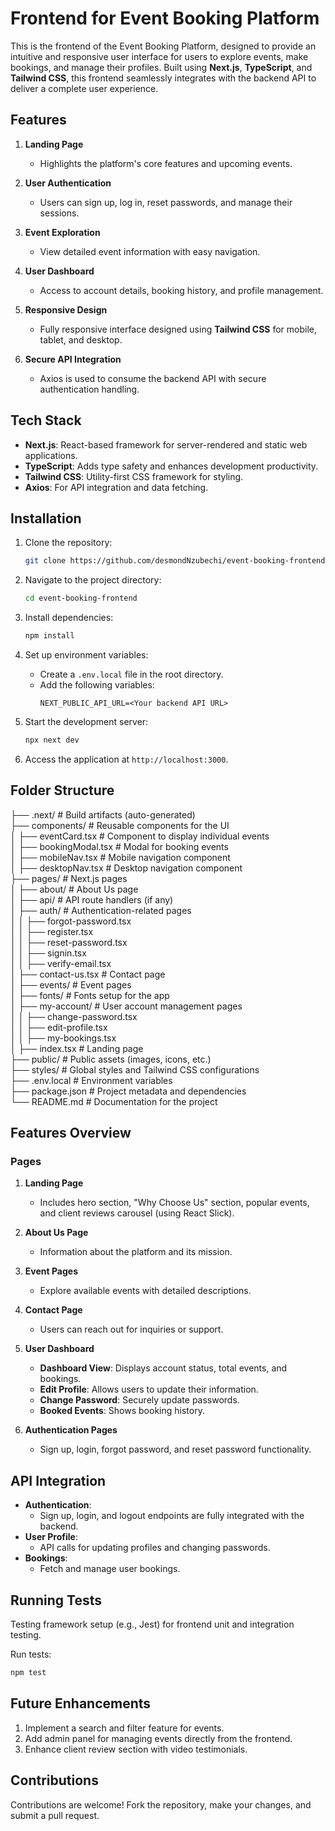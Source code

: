 # Frontend for Event Booking Platform  

This is the frontend of the Event Booking Platform, designed to provide an intuitive and responsive user interface for users to explore events, make bookings, and manage their profiles. Built using **Next.js**, **TypeScript**, and **Tailwind CSS**, this frontend seamlessly integrates with the backend API to deliver a complete user experience.  

## Features  

1. **Landing Page**  
   - Highlights the platform's core features and upcoming events.  

2. **User Authentication**  
   - Users can sign up, log in, reset passwords, and manage their sessions.  

3. **Event Exploration**  
   - View detailed event information with easy navigation.  

4. **User Dashboard**  
   - Access to account details, booking history, and profile management.  

5. **Responsive Design**  
   - Fully responsive interface designed using **Tailwind CSS** for mobile, tablet, and desktop.  

6. **Secure API Integration**  
   - Axios is used to consume the backend API with secure authentication handling.  

## Tech Stack  

- **Next.js**: React-based framework for server-rendered and static web applications.  
- **TypeScript**: Adds type safety and enhances development productivity.  
- **Tailwind CSS**: Utility-first CSS framework for styling.  
- **Axios**: For API integration and data fetching.  

## Installation  

1. Clone the repository:  
   ```bash  
   git clone https://github.com/desmondNzubechi/event-booking-frontend.git  
   ```  

2. Navigate to the project directory:  
   ```bash  
   cd event-booking-frontend  
   ```  

3. Install dependencies:  
   ```bash  
   npm install  
   ```  

4. Set up environment variables:  
   - Create a `.env.local` file in the root directory.  
   - Add the following variables:  
     ```plaintext  
     NEXT_PUBLIC_API_URL=<Your backend API URL>  
     ```  

5. Start the development server:  
   ```bash  
   npx next dev  
   ```  

6. Access the application at `http://localhost:3000`.  

## Folder Structure  
 
├── .next/               # Build artifacts (auto-generated)  
├── components/          # Reusable components for the UI  
│   ├── eventCard.tsx    # Component to display individual events  
│   ├── bookingModal.tsx # Modal for booking events  
│   ├── mobileNav.tsx    # Mobile navigation component  
│   ├── desktopNav.tsx   # Desktop navigation component  
├── pages/               # Next.js pages  
│   ├── about/           # About Us page  
│   ├── api/             # API route handlers (if any)  
│   ├── auth/            # Authentication-related pages  
│   │   ├── forgot-password.tsx  
│   │   ├── register.tsx  
│   │   ├── reset-password.tsx  
│   │   ├── signin.tsx  
│   │   ├── verify-email.tsx  
│   ├── contact-us.tsx   # Contact page  
│   ├── events/          # Event pages  
│   ├── fonts/           # Fonts setup for the app  
│   ├── my-account/      # User account management pages  
│   │   ├── change-password.tsx  
│   │   ├── edit-profile.tsx  
│   │   ├── my-bookings.tsx  
│   ├── index.tsx        # Landing page  
├── public/              # Public assets (images, icons, etc.)  
├── styles/              # Global styles and Tailwind CSS configurations  
├── .env.local           # Environment variables  
├── package.json         # Project metadata and dependencies  
└── README.md            # Documentation for the project  


## Features Overview  

### Pages  

1. **Landing Page**  
   - Includes hero section, "Why Choose Us" section, popular events, and client reviews carousel (using React Slick).  

2. **About Us Page**  
   - Information about the platform and its mission.  

3. **Event Pages**  
   - Explore available events with detailed descriptions.  

4. **Contact Page**  
   - Users can reach out for inquiries or support.  

5. **User Dashboard**  
   - **Dashboard View**: Displays account status, total events, and bookings.  
   - **Edit Profile**: Allows users to update their information.  
   - **Change Password**: Securely update passwords.  
   - **Booked Events**: Shows booking history.  

6. **Authentication Pages**  
   - Sign up, login, forgot password, and reset password functionality.  

## API Integration  

- **Authentication**:  
  - Sign up, login, and logout endpoints are fully integrated with the backend.  
- **User Profile**:  
  - API calls for updating profiles and changing passwords.  
- **Bookings**:  
  - Fetch and manage user bookings.  

## Running Tests  

Testing framework setup (e.g., Jest) for frontend unit and integration testing.  

Run tests:  
```bash  
npm test  
```  

## Future Enhancements  

1. Implement a search and filter feature for events.  
2. Add admin panel for managing events directly from the frontend.  
3. Enhance client review section with video testimonials.  

## Contributions  

Contributions are welcome! Fork the repository, make your changes, and submit a pull request.  